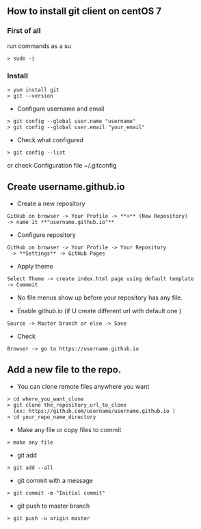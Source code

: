 ## How to install git client on centOS 7

### First of all
run commands as a su
```
> sudo -i
```

### Install
```
> yum install git
> git --version
```

* Configure username and email
```
> git config --global user.name "username"
> git config --global user.email "your_email"
```

* Check what configured
```
> git config --list
```
or check Configuration file  ~/.gitconfig

## Create username.github.io

* Create a new repository

```
GitHub on browser -> Your Profile -> **+** (New Repository) 
-> name it **"username.github.io"**
```

* Configure repository
```
GitHub on browser -> Your Profile -> Your Repository
 -> **Settings** -> GitHub Pages
```

 * Apply theme
```
Select Theme -> create index.html page using default template
-> Commmit
```

   * No file menus show up before your repository has any file.

 * Enable github.io (if U create different url with default one )
```
Source -> Master branch or else -> Save
```

 * Check
```
Browser -> go to https://username.github.io
```

## Add a new file to the repo.
 * You can clone remote files anywhere you want
```
> cd where_you_want_clone
> git clone the_repository_url_to_clone
  (ex: https://github.com/username/username.github.io )
> cd your_repo_name_directory
```
 * Make any file or copy files to commit
```
> make any file
```
 * git add
```
> git add --all
```
 * git commit with a message
```
> git commit -m "Initial commit"
```
 * git push to master branch
```
> git push -u origin master
```
